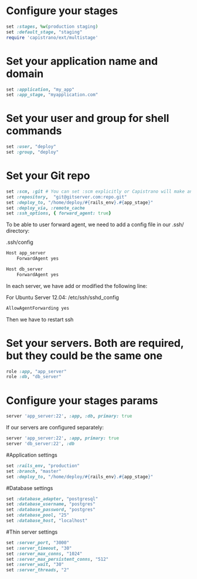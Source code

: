 # Configure your stages
```ruby
set :stages, %w(production staging)
set :default_stage, "staging"
require 'capistrano/ext/multistage'
```

# Set your application name and domain
```ruby
set :application, "my_app"
set :app_stage, "myapplication.com"
```

# Set your user and group for shell commands
```ruby
set :user, "deploy"
set :group, "deploy"
```

# Set your Git repo
```ruby
set :scm, :git # You can set :scm explicitly or Capistrano will make an intelligent guess based on known version control directory names
set :repository,  "git@gitserver.com:repo.git"
set :deploy_to, "/home/deploy/#{rails_env}.#{app_stage}"
set :deploy_via, :remote_cache
set :ssh_options, { forward_agent: true}
```
To be able to user forward agent, we need to add a config file in our .ssh/ directory:

.ssh/config
```bash
Host app_server
	ForwardAgent yes

Host db_server
	ForwardAgent yes
```

In each server, we have add or modified the following line:

For Ubuntu Server 12.04: /etc/ssh/sshd_config
```bash
AllowAgentForwarding yes
```
Then we have to restart ssh

# Set your servers. Both are required, but they could be the same one
```ruby
role :app, "app_server"
role :db, "db_server"
```

# Configure your stages params
```ruby
server 'app_server:22', :app, :db, primary: true
```

If our servers are configured separately:

```ruby
server 'app_server:22', :app, primary: true
server 'db_server:22', :db
```

#Application settings
```ruby
set :rails_env, "production"
set :branch, "master"
set :deploy_to, "/home/deploy/#{rails_env}.#{app_stage}"
```

#Database settings
```ruby
set :database_adapter, "postgresql"
set :database_username, "postgres"
set :database_password, "postgres"
set :database_pool, "25"
set :database_host, "localhost"
```

#Thin server settings
```ruby
set :server_port, "3000"
set :server_timeout, "30"
set :server_max_conns, "1024"
set :server_max_persistent_conns, "512"
set :server_wait, "30"
set :server_threads, "2"
```